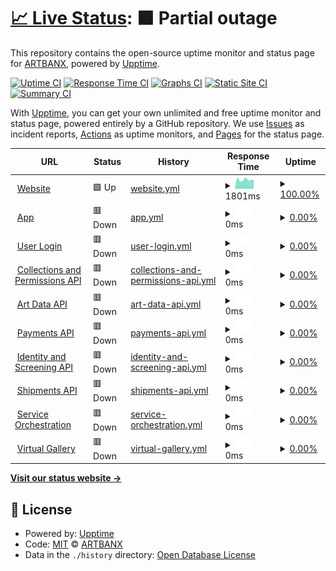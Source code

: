 # [📈 Live Status](https://status.artbanx.io): <!--live status--> **🟧 Partial outage**

This repository contains the open-source uptime monitor and status page for [ARTBANX](https://artbanx.io), powered by [Upptime](https://github.com/upptime/upptime).

[![Uptime CI](https://github.com/artbanx-monitoring/status-page/workflows/Uptime%20CI/badge.svg)](https://github.com/artbanx-monitoring/status-page/actions?query=workflow%3A%22Uptime+CI%22)
[![Response Time CI](https://github.com/artbanx-monitoring/status-page/workflows/Response%20Time%20CI/badge.svg)](https://github.com/artbanx-monitoring/status-page/actions?query=workflow%3A%22Response+Time+CI%22)
[![Graphs CI](https://github.com/artbanx-monitoring/status-page/workflows/Graphs%20CI/badge.svg)](https://github.com/artbanx-monitoring/status-page/actions?query=workflow%3A%22Graphs+CI%22)
[![Static Site CI](https://github.com/artbanx-monitoring/status-page/workflows/Static%20Site%20CI/badge.svg)](https://github.com/artbanx-monitoring/status-page/actions?query=workflow%3A%22Static+Site+CI%22)
[![Summary CI](https://github.com/artbanx-monitoring/status-page/workflows/Summary%20CI/badge.svg)](https://github.com/artbanx-monitoring/status-page/actions?query=workflow%3A%22Summary+CI%22)

With [Upptime](https://upptime.js.org), you can get your own unlimited and free uptime monitor and status page, powered entirely by a GitHub repository. We use [Issues](https://github.com/artbanx-monitoring/status-page/issues) as incident reports, [Actions](https://github.com/artbanx-monitoring/status-page/actions) as uptime monitors, and [Pages](https://status.artbanx.io) for the status page.

<!--start: status pages-->
<!-- This summary is generated by Upptime (https://github.com/upptime/upptime) -->
<!-- Do not edit this manually, your changes will be overwritten -->
<!-- prettier-ignore -->
| URL | Status | History | Response Time | Uptime |
| --- | ------ | ------- | ------------- | ------ |
| <img alt="" src="https://icons.duckduckgo.com/ip3/artbanx.io.ico" height="13"> [Website](https://artbanx.io) | 🟩 Up | [website.yml](https://github.com/artbanx-monitoring/status-page/commits/HEAD/history/website.yml) | <details><summary><img alt="Response time graph" src="./graphs/website/response-time-week.png" height="20"> 1801ms</summary><br><a href="https://status.artbanx.io/history/website"><img alt="Response time 1521" src="https://img.shields.io/endpoint?url=https%3A%2F%2Fraw.githubusercontent.com%2Fartbanx-monitoring%2Fstatus-page%2FHEAD%2Fapi%2Fwebsite%2Fresponse-time.json"></a><br><a href="https://status.artbanx.io/history/website"><img alt="24-hour response time 1856" src="https://img.shields.io/endpoint?url=https%3A%2F%2Fraw.githubusercontent.com%2Fartbanx-monitoring%2Fstatus-page%2FHEAD%2Fapi%2Fwebsite%2Fresponse-time-day.json"></a><br><a href="https://status.artbanx.io/history/website"><img alt="7-day response time 1801" src="https://img.shields.io/endpoint?url=https%3A%2F%2Fraw.githubusercontent.com%2Fartbanx-monitoring%2Fstatus-page%2FHEAD%2Fapi%2Fwebsite%2Fresponse-time-week.json"></a><br><a href="https://status.artbanx.io/history/website"><img alt="30-day response time 1730" src="https://img.shields.io/endpoint?url=https%3A%2F%2Fraw.githubusercontent.com%2Fartbanx-monitoring%2Fstatus-page%2FHEAD%2Fapi%2Fwebsite%2Fresponse-time-month.json"></a><br><a href="https://status.artbanx.io/history/website"><img alt="1-year response time 1774" src="https://img.shields.io/endpoint?url=https%3A%2F%2Fraw.githubusercontent.com%2Fartbanx-monitoring%2Fstatus-page%2FHEAD%2Fapi%2Fwebsite%2Fresponse-time-year.json"></a></details> | <details><summary><a href="https://status.artbanx.io/history/website">100.00%</a></summary><a href="https://status.artbanx.io/history/website"><img alt="All-time uptime 99.96%" src="https://img.shields.io/endpoint?url=https%3A%2F%2Fraw.githubusercontent.com%2Fartbanx-monitoring%2Fstatus-page%2FHEAD%2Fapi%2Fwebsite%2Fuptime.json"></a><br><a href="https://status.artbanx.io/history/website"><img alt="24-hour uptime 100.00%" src="https://img.shields.io/endpoint?url=https%3A%2F%2Fraw.githubusercontent.com%2Fartbanx-monitoring%2Fstatus-page%2FHEAD%2Fapi%2Fwebsite%2Fuptime-day.json"></a><br><a href="https://status.artbanx.io/history/website"><img alt="7-day uptime 100.00%" src="https://img.shields.io/endpoint?url=https%3A%2F%2Fraw.githubusercontent.com%2Fartbanx-monitoring%2Fstatus-page%2FHEAD%2Fapi%2Fwebsite%2Fuptime-week.json"></a><br><a href="https://status.artbanx.io/history/website"><img alt="30-day uptime 100.00%" src="https://img.shields.io/endpoint?url=https%3A%2F%2Fraw.githubusercontent.com%2Fartbanx-monitoring%2Fstatus-page%2FHEAD%2Fapi%2Fwebsite%2Fuptime-month.json"></a><br><a href="https://status.artbanx.io/history/website"><img alt="1-year uptime 99.91%" src="https://img.shields.io/endpoint?url=https%3A%2F%2Fraw.githubusercontent.com%2Fartbanx-monitoring%2Fstatus-page%2FHEAD%2Fapi%2Fwebsite%2Fuptime-year.json"></a></details>
| <img alt="" src="https://icons.duckduckgo.com/ip3/app.artbanx.io.ico" height="13"> [App](https://app.artbanx.io) | 🟥 Down | [app.yml](https://github.com/artbanx-monitoring/status-page/commits/HEAD/history/app.yml) | <details><summary><img alt="Response time graph" src="./graphs/app/response-time-week.png" height="20"> 0ms</summary><br><a href="https://status.artbanx.io/history/app"><img alt="Response time 747" src="https://img.shields.io/endpoint?url=https%3A%2F%2Fraw.githubusercontent.com%2Fartbanx-monitoring%2Fstatus-page%2FHEAD%2Fapi%2Fapp%2Fresponse-time.json"></a><br><a href="https://status.artbanx.io/history/app"><img alt="24-hour response time 0" src="https://img.shields.io/endpoint?url=https%3A%2F%2Fraw.githubusercontent.com%2Fartbanx-monitoring%2Fstatus-page%2FHEAD%2Fapi%2Fapp%2Fresponse-time-day.json"></a><br><a href="https://status.artbanx.io/history/app"><img alt="7-day response time 0" src="https://img.shields.io/endpoint?url=https%3A%2F%2Fraw.githubusercontent.com%2Fartbanx-monitoring%2Fstatus-page%2FHEAD%2Fapi%2Fapp%2Fresponse-time-week.json"></a><br><a href="https://status.artbanx.io/history/app"><img alt="30-day response time 0" src="https://img.shields.io/endpoint?url=https%3A%2F%2Fraw.githubusercontent.com%2Fartbanx-monitoring%2Fstatus-page%2FHEAD%2Fapi%2Fapp%2Fresponse-time-month.json"></a><br><a href="https://status.artbanx.io/history/app"><img alt="1-year response time 631" src="https://img.shields.io/endpoint?url=https%3A%2F%2Fraw.githubusercontent.com%2Fartbanx-monitoring%2Fstatus-page%2FHEAD%2Fapi%2Fapp%2Fresponse-time-year.json"></a></details> | <details><summary><a href="https://status.artbanx.io/history/app">0.00%</a></summary><a href="https://status.artbanx.io/history/app"><img alt="All-time uptime 44.93%" src="https://img.shields.io/endpoint?url=https%3A%2F%2Fraw.githubusercontent.com%2Fartbanx-monitoring%2Fstatus-page%2FHEAD%2Fapi%2Fapp%2Fuptime.json"></a><br><a href="https://status.artbanx.io/history/app"><img alt="24-hour uptime 0.00%" src="https://img.shields.io/endpoint?url=https%3A%2F%2Fraw.githubusercontent.com%2Fartbanx-monitoring%2Fstatus-page%2FHEAD%2Fapi%2Fapp%2Fuptime-day.json"></a><br><a href="https://status.artbanx.io/history/app"><img alt="7-day uptime 0.00%" src="https://img.shields.io/endpoint?url=https%3A%2F%2Fraw.githubusercontent.com%2Fartbanx-monitoring%2Fstatus-page%2FHEAD%2Fapi%2Fapp%2Fuptime-week.json"></a><br><a href="https://status.artbanx.io/history/app"><img alt="30-day uptime 0.00%" src="https://img.shields.io/endpoint?url=https%3A%2F%2Fraw.githubusercontent.com%2Fartbanx-monitoring%2Fstatus-page%2FHEAD%2Fapi%2Fapp%2Fuptime-month.json"></a><br><a href="https://status.artbanx.io/history/app"><img alt="1-year uptime 0.00%" src="https://img.shields.io/endpoint?url=https%3A%2F%2Fraw.githubusercontent.com%2Fartbanx-monitoring%2Fstatus-page%2FHEAD%2Fapi%2Fapp%2Fuptime-year.json"></a></details>
| <img alt="" src="https://icons.duckduckgo.com/ip3/app.artbanx.io.ico" height="13"> [User Login](https://app.artbanx.io/auth/rest/public/authentication/password/check) | 🟥 Down | [user-login.yml](https://github.com/artbanx-monitoring/status-page/commits/HEAD/history/user-login.yml) | <details><summary><img alt="Response time graph" src="./graphs/user-login/response-time-week.png" height="20"> 0ms</summary><br><a href="https://status.artbanx.io/history/user-login"><img alt="Response time 358" src="https://img.shields.io/endpoint?url=https%3A%2F%2Fraw.githubusercontent.com%2Fartbanx-monitoring%2Fstatus-page%2FHEAD%2Fapi%2Fuser-login%2Fresponse-time.json"></a><br><a href="https://status.artbanx.io/history/user-login"><img alt="24-hour response time 0" src="https://img.shields.io/endpoint?url=https%3A%2F%2Fraw.githubusercontent.com%2Fartbanx-monitoring%2Fstatus-page%2FHEAD%2Fapi%2Fuser-login%2Fresponse-time-day.json"></a><br><a href="https://status.artbanx.io/history/user-login"><img alt="7-day response time 0" src="https://img.shields.io/endpoint?url=https%3A%2F%2Fraw.githubusercontent.com%2Fartbanx-monitoring%2Fstatus-page%2FHEAD%2Fapi%2Fuser-login%2Fresponse-time-week.json"></a><br><a href="https://status.artbanx.io/history/user-login"><img alt="30-day response time 0" src="https://img.shields.io/endpoint?url=https%3A%2F%2Fraw.githubusercontent.com%2Fartbanx-monitoring%2Fstatus-page%2FHEAD%2Fapi%2Fuser-login%2Fresponse-time-month.json"></a><br><a href="https://status.artbanx.io/history/user-login"><img alt="1-year response time 361" src="https://img.shields.io/endpoint?url=https%3A%2F%2Fraw.githubusercontent.com%2Fartbanx-monitoring%2Fstatus-page%2FHEAD%2Fapi%2Fuser-login%2Fresponse-time-year.json"></a></details> | <details><summary><a href="https://status.artbanx.io/history/user-login">0.00%</a></summary><a href="https://status.artbanx.io/history/user-login"><img alt="All-time uptime 44.93%" src="https://img.shields.io/endpoint?url=https%3A%2F%2Fraw.githubusercontent.com%2Fartbanx-monitoring%2Fstatus-page%2FHEAD%2Fapi%2Fuser-login%2Fuptime.json"></a><br><a href="https://status.artbanx.io/history/user-login"><img alt="24-hour uptime 0.00%" src="https://img.shields.io/endpoint?url=https%3A%2F%2Fraw.githubusercontent.com%2Fartbanx-monitoring%2Fstatus-page%2FHEAD%2Fapi%2Fuser-login%2Fuptime-day.json"></a><br><a href="https://status.artbanx.io/history/user-login"><img alt="7-day uptime 0.00%" src="https://img.shields.io/endpoint?url=https%3A%2F%2Fraw.githubusercontent.com%2Fartbanx-monitoring%2Fstatus-page%2FHEAD%2Fapi%2Fuser-login%2Fuptime-week.json"></a><br><a href="https://status.artbanx.io/history/user-login"><img alt="30-day uptime 0.00%" src="https://img.shields.io/endpoint?url=https%3A%2F%2Fraw.githubusercontent.com%2Fartbanx-monitoring%2Fstatus-page%2FHEAD%2Fapi%2Fuser-login%2Fuptime-month.json"></a><br><a href="https://status.artbanx.io/history/user-login"><img alt="1-year uptime 0.00%" src="https://img.shields.io/endpoint?url=https%3A%2F%2Fraw.githubusercontent.com%2Fartbanx-monitoring%2Fstatus-page%2FHEAD%2Fapi%2Fuser-login%2Fuptime-year.json"></a></details>
| <img alt="" src="https://icons.duckduckgo.com/ip3/app.artbanx.io.ico" height="13"> [Collections and Permissions API](https://app.artbanx.io/health/front-api/) | 🟥 Down | [collections-and-permissions-api.yml](https://github.com/artbanx-monitoring/status-page/commits/HEAD/history/collections-and-permissions-api.yml) | <details><summary><img alt="Response time graph" src="./graphs/collections-and-permissions-api/response-time-week.png" height="20"> 0ms</summary><br><a href="https://status.artbanx.io/history/collections-and-permissions-api"><img alt="Response time 376" src="https://img.shields.io/endpoint?url=https%3A%2F%2Fraw.githubusercontent.com%2Fartbanx-monitoring%2Fstatus-page%2FHEAD%2Fapi%2Fcollections-and-permissions-api%2Fresponse-time.json"></a><br><a href="https://status.artbanx.io/history/collections-and-permissions-api"><img alt="24-hour response time 0" src="https://img.shields.io/endpoint?url=https%3A%2F%2Fraw.githubusercontent.com%2Fartbanx-monitoring%2Fstatus-page%2FHEAD%2Fapi%2Fcollections-and-permissions-api%2Fresponse-time-day.json"></a><br><a href="https://status.artbanx.io/history/collections-and-permissions-api"><img alt="7-day response time 0" src="https://img.shields.io/endpoint?url=https%3A%2F%2Fraw.githubusercontent.com%2Fartbanx-monitoring%2Fstatus-page%2FHEAD%2Fapi%2Fcollections-and-permissions-api%2Fresponse-time-week.json"></a><br><a href="https://status.artbanx.io/history/collections-and-permissions-api"><img alt="30-day response time 0" src="https://img.shields.io/endpoint?url=https%3A%2F%2Fraw.githubusercontent.com%2Fartbanx-monitoring%2Fstatus-page%2FHEAD%2Fapi%2Fcollections-and-permissions-api%2Fresponse-time-month.json"></a><br><a href="https://status.artbanx.io/history/collections-and-permissions-api"><img alt="1-year response time 361" src="https://img.shields.io/endpoint?url=https%3A%2F%2Fraw.githubusercontent.com%2Fartbanx-monitoring%2Fstatus-page%2FHEAD%2Fapi%2Fcollections-and-permissions-api%2Fresponse-time-year.json"></a></details> | <details><summary><a href="https://status.artbanx.io/history/collections-and-permissions-api">0.00%</a></summary><a href="https://status.artbanx.io/history/collections-and-permissions-api"><img alt="All-time uptime 46.02%" src="https://img.shields.io/endpoint?url=https%3A%2F%2Fraw.githubusercontent.com%2Fartbanx-monitoring%2Fstatus-page%2FHEAD%2Fapi%2Fcollections-and-permissions-api%2Fuptime.json"></a><br><a href="https://status.artbanx.io/history/collections-and-permissions-api"><img alt="24-hour uptime 0.00%" src="https://img.shields.io/endpoint?url=https%3A%2F%2Fraw.githubusercontent.com%2Fartbanx-monitoring%2Fstatus-page%2FHEAD%2Fapi%2Fcollections-and-permissions-api%2Fuptime-day.json"></a><br><a href="https://status.artbanx.io/history/collections-and-permissions-api"><img alt="7-day uptime 0.00%" src="https://img.shields.io/endpoint?url=https%3A%2F%2Fraw.githubusercontent.com%2Fartbanx-monitoring%2Fstatus-page%2FHEAD%2Fapi%2Fcollections-and-permissions-api%2Fuptime-week.json"></a><br><a href="https://status.artbanx.io/history/collections-and-permissions-api"><img alt="30-day uptime 0.00%" src="https://img.shields.io/endpoint?url=https%3A%2F%2Fraw.githubusercontent.com%2Fartbanx-monitoring%2Fstatus-page%2FHEAD%2Fapi%2Fcollections-and-permissions-api%2Fuptime-month.json"></a><br><a href="https://status.artbanx.io/history/collections-and-permissions-api"><img alt="1-year uptime 0.00%" src="https://img.shields.io/endpoint?url=https%3A%2F%2Fraw.githubusercontent.com%2Fartbanx-monitoring%2Fstatus-page%2FHEAD%2Fapi%2Fcollections-and-permissions-api%2Fuptime-year.json"></a></details>
| <img alt="" src="https://icons.duckduckgo.com/ip3/app.artbanx.io.ico" height="13"> [Art Data API](https://app.artbanx.io/health/art-data-api/) | 🟥 Down | [art-data-api.yml](https://github.com/artbanx-monitoring/status-page/commits/HEAD/history/art-data-api.yml) | <details><summary><img alt="Response time graph" src="./graphs/art-data-api/response-time-week.png" height="20"> 0ms</summary><br><a href="https://status.artbanx.io/history/art-data-api"><img alt="Response time 276" src="https://img.shields.io/endpoint?url=https%3A%2F%2Fraw.githubusercontent.com%2Fartbanx-monitoring%2Fstatus-page%2FHEAD%2Fapi%2Fart-data-api%2Fresponse-time.json"></a><br><a href="https://status.artbanx.io/history/art-data-api"><img alt="24-hour response time 0" src="https://img.shields.io/endpoint?url=https%3A%2F%2Fraw.githubusercontent.com%2Fartbanx-monitoring%2Fstatus-page%2FHEAD%2Fapi%2Fart-data-api%2Fresponse-time-day.json"></a><br><a href="https://status.artbanx.io/history/art-data-api"><img alt="7-day response time 0" src="https://img.shields.io/endpoint?url=https%3A%2F%2Fraw.githubusercontent.com%2Fartbanx-monitoring%2Fstatus-page%2FHEAD%2Fapi%2Fart-data-api%2Fresponse-time-week.json"></a><br><a href="https://status.artbanx.io/history/art-data-api"><img alt="30-day response time 0" src="https://img.shields.io/endpoint?url=https%3A%2F%2Fraw.githubusercontent.com%2Fartbanx-monitoring%2Fstatus-page%2FHEAD%2Fapi%2Fart-data-api%2Fresponse-time-month.json"></a><br><a href="https://status.artbanx.io/history/art-data-api"><img alt="1-year response time 361" src="https://img.shields.io/endpoint?url=https%3A%2F%2Fraw.githubusercontent.com%2Fartbanx-monitoring%2Fstatus-page%2FHEAD%2Fapi%2Fart-data-api%2Fresponse-time-year.json"></a></details> | <details><summary><a href="https://status.artbanx.io/history/art-data-api">0.00%</a></summary><a href="https://status.artbanx.io/history/art-data-api"><img alt="All-time uptime 46.02%" src="https://img.shields.io/endpoint?url=https%3A%2F%2Fraw.githubusercontent.com%2Fartbanx-monitoring%2Fstatus-page%2FHEAD%2Fapi%2Fart-data-api%2Fuptime.json"></a><br><a href="https://status.artbanx.io/history/art-data-api"><img alt="24-hour uptime 0.00%" src="https://img.shields.io/endpoint?url=https%3A%2F%2Fraw.githubusercontent.com%2Fartbanx-monitoring%2Fstatus-page%2FHEAD%2Fapi%2Fart-data-api%2Fuptime-day.json"></a><br><a href="https://status.artbanx.io/history/art-data-api"><img alt="7-day uptime 0.00%" src="https://img.shields.io/endpoint?url=https%3A%2F%2Fraw.githubusercontent.com%2Fartbanx-monitoring%2Fstatus-page%2FHEAD%2Fapi%2Fart-data-api%2Fuptime-week.json"></a><br><a href="https://status.artbanx.io/history/art-data-api"><img alt="30-day uptime 0.00%" src="https://img.shields.io/endpoint?url=https%3A%2F%2Fraw.githubusercontent.com%2Fartbanx-monitoring%2Fstatus-page%2FHEAD%2Fapi%2Fart-data-api%2Fuptime-month.json"></a><br><a href="https://status.artbanx.io/history/art-data-api"><img alt="1-year uptime 0.00%" src="https://img.shields.io/endpoint?url=https%3A%2F%2Fraw.githubusercontent.com%2Fartbanx-monitoring%2Fstatus-page%2FHEAD%2Fapi%2Fart-data-api%2Fuptime-year.json"></a></details>
| <img alt="" src="https://icons.duckduckgo.com/ip3/app.artbanx.io.ico" height="13"> [Payments API](https://app.artbanx.io/health/payment/) | 🟥 Down | [payments-api.yml](https://github.com/artbanx-monitoring/status-page/commits/HEAD/history/payments-api.yml) | <details><summary><img alt="Response time graph" src="./graphs/payments-api/response-time-week.png" height="20"> 0ms</summary><br><a href="https://status.artbanx.io/history/payments-api"><img alt="Response time 273" src="https://img.shields.io/endpoint?url=https%3A%2F%2Fraw.githubusercontent.com%2Fartbanx-monitoring%2Fstatus-page%2FHEAD%2Fapi%2Fpayments-api%2Fresponse-time.json"></a><br><a href="https://status.artbanx.io/history/payments-api"><img alt="24-hour response time 0" src="https://img.shields.io/endpoint?url=https%3A%2F%2Fraw.githubusercontent.com%2Fartbanx-monitoring%2Fstatus-page%2FHEAD%2Fapi%2Fpayments-api%2Fresponse-time-day.json"></a><br><a href="https://status.artbanx.io/history/payments-api"><img alt="7-day response time 0" src="https://img.shields.io/endpoint?url=https%3A%2F%2Fraw.githubusercontent.com%2Fartbanx-monitoring%2Fstatus-page%2FHEAD%2Fapi%2Fpayments-api%2Fresponse-time-week.json"></a><br><a href="https://status.artbanx.io/history/payments-api"><img alt="30-day response time 0" src="https://img.shields.io/endpoint?url=https%3A%2F%2Fraw.githubusercontent.com%2Fartbanx-monitoring%2Fstatus-page%2FHEAD%2Fapi%2Fpayments-api%2Fresponse-time-month.json"></a><br><a href="https://status.artbanx.io/history/payments-api"><img alt="1-year response time 362" src="https://img.shields.io/endpoint?url=https%3A%2F%2Fraw.githubusercontent.com%2Fartbanx-monitoring%2Fstatus-page%2FHEAD%2Fapi%2Fpayments-api%2Fresponse-time-year.json"></a></details> | <details><summary><a href="https://status.artbanx.io/history/payments-api">0.00%</a></summary><a href="https://status.artbanx.io/history/payments-api"><img alt="All-time uptime 46.05%" src="https://img.shields.io/endpoint?url=https%3A%2F%2Fraw.githubusercontent.com%2Fartbanx-monitoring%2Fstatus-page%2FHEAD%2Fapi%2Fpayments-api%2Fuptime.json"></a><br><a href="https://status.artbanx.io/history/payments-api"><img alt="24-hour uptime 0.00%" src="https://img.shields.io/endpoint?url=https%3A%2F%2Fraw.githubusercontent.com%2Fartbanx-monitoring%2Fstatus-page%2FHEAD%2Fapi%2Fpayments-api%2Fuptime-day.json"></a><br><a href="https://status.artbanx.io/history/payments-api"><img alt="7-day uptime 0.00%" src="https://img.shields.io/endpoint?url=https%3A%2F%2Fraw.githubusercontent.com%2Fartbanx-monitoring%2Fstatus-page%2FHEAD%2Fapi%2Fpayments-api%2Fuptime-week.json"></a><br><a href="https://status.artbanx.io/history/payments-api"><img alt="30-day uptime 0.00%" src="https://img.shields.io/endpoint?url=https%3A%2F%2Fraw.githubusercontent.com%2Fartbanx-monitoring%2Fstatus-page%2FHEAD%2Fapi%2Fpayments-api%2Fuptime-month.json"></a><br><a href="https://status.artbanx.io/history/payments-api"><img alt="1-year uptime 0.00%" src="https://img.shields.io/endpoint?url=https%3A%2F%2Fraw.githubusercontent.com%2Fartbanx-monitoring%2Fstatus-page%2FHEAD%2Fapi%2Fpayments-api%2Fuptime-year.json"></a></details>
| <img alt="" src="https://icons.duckduckgo.com/ip3/app.artbanx.io.ico" height="13"> [Identity and Screening API](https://app.artbanx.io/health/kyc/) | 🟥 Down | [identity-and-screening-api.yml](https://github.com/artbanx-monitoring/status-page/commits/HEAD/history/identity-and-screening-api.yml) | <details><summary><img alt="Response time graph" src="./graphs/identity-and-screening-api/response-time-week.png" height="20"> 0ms</summary><br><a href="https://status.artbanx.io/history/identity-and-screening-api"><img alt="Response time 284" src="https://img.shields.io/endpoint?url=https%3A%2F%2Fraw.githubusercontent.com%2Fartbanx-monitoring%2Fstatus-page%2FHEAD%2Fapi%2Fidentity-and-screening-api%2Fresponse-time.json"></a><br><a href="https://status.artbanx.io/history/identity-and-screening-api"><img alt="24-hour response time 0" src="https://img.shields.io/endpoint?url=https%3A%2F%2Fraw.githubusercontent.com%2Fartbanx-monitoring%2Fstatus-page%2FHEAD%2Fapi%2Fidentity-and-screening-api%2Fresponse-time-day.json"></a><br><a href="https://status.artbanx.io/history/identity-and-screening-api"><img alt="7-day response time 0" src="https://img.shields.io/endpoint?url=https%3A%2F%2Fraw.githubusercontent.com%2Fartbanx-monitoring%2Fstatus-page%2FHEAD%2Fapi%2Fidentity-and-screening-api%2Fresponse-time-week.json"></a><br><a href="https://status.artbanx.io/history/identity-and-screening-api"><img alt="30-day response time 0" src="https://img.shields.io/endpoint?url=https%3A%2F%2Fraw.githubusercontent.com%2Fartbanx-monitoring%2Fstatus-page%2FHEAD%2Fapi%2Fidentity-and-screening-api%2Fresponse-time-month.json"></a><br><a href="https://status.artbanx.io/history/identity-and-screening-api"><img alt="1-year response time 362" src="https://img.shields.io/endpoint?url=https%3A%2F%2Fraw.githubusercontent.com%2Fartbanx-monitoring%2Fstatus-page%2FHEAD%2Fapi%2Fidentity-and-screening-api%2Fresponse-time-year.json"></a></details> | <details><summary><a href="https://status.artbanx.io/history/identity-and-screening-api">0.00%</a></summary><a href="https://status.artbanx.io/history/identity-and-screening-api"><img alt="All-time uptime 46.05%" src="https://img.shields.io/endpoint?url=https%3A%2F%2Fraw.githubusercontent.com%2Fartbanx-monitoring%2Fstatus-page%2FHEAD%2Fapi%2Fidentity-and-screening-api%2Fuptime.json"></a><br><a href="https://status.artbanx.io/history/identity-and-screening-api"><img alt="24-hour uptime 0.00%" src="https://img.shields.io/endpoint?url=https%3A%2F%2Fraw.githubusercontent.com%2Fartbanx-monitoring%2Fstatus-page%2FHEAD%2Fapi%2Fidentity-and-screening-api%2Fuptime-day.json"></a><br><a href="https://status.artbanx.io/history/identity-and-screening-api"><img alt="7-day uptime 0.00%" src="https://img.shields.io/endpoint?url=https%3A%2F%2Fraw.githubusercontent.com%2Fartbanx-monitoring%2Fstatus-page%2FHEAD%2Fapi%2Fidentity-and-screening-api%2Fuptime-week.json"></a><br><a href="https://status.artbanx.io/history/identity-and-screening-api"><img alt="30-day uptime 0.00%" src="https://img.shields.io/endpoint?url=https%3A%2F%2Fraw.githubusercontent.com%2Fartbanx-monitoring%2Fstatus-page%2FHEAD%2Fapi%2Fidentity-and-screening-api%2Fuptime-month.json"></a><br><a href="https://status.artbanx.io/history/identity-and-screening-api"><img alt="1-year uptime 0.00%" src="https://img.shields.io/endpoint?url=https%3A%2F%2Fraw.githubusercontent.com%2Fartbanx-monitoring%2Fstatus-page%2FHEAD%2Fapi%2Fidentity-and-screening-api%2Fuptime-year.json"></a></details>
| <img alt="" src="https://icons.duckduckgo.com/ip3/app.artbanx.io.ico" height="13"> [Shipments API](https://app.artbanx.io/health/shipping/) | 🟥 Down | [shipments-api.yml](https://github.com/artbanx-monitoring/status-page/commits/HEAD/history/shipments-api.yml) | <details><summary><img alt="Response time graph" src="./graphs/shipments-api/response-time-week.png" height="20"> 0ms</summary><br><a href="https://status.artbanx.io/history/shipments-api"><img alt="Response time 315" src="https://img.shields.io/endpoint?url=https%3A%2F%2Fraw.githubusercontent.com%2Fartbanx-monitoring%2Fstatus-page%2FHEAD%2Fapi%2Fshipments-api%2Fresponse-time.json"></a><br><a href="https://status.artbanx.io/history/shipments-api"><img alt="24-hour response time 0" src="https://img.shields.io/endpoint?url=https%3A%2F%2Fraw.githubusercontent.com%2Fartbanx-monitoring%2Fstatus-page%2FHEAD%2Fapi%2Fshipments-api%2Fresponse-time-day.json"></a><br><a href="https://status.artbanx.io/history/shipments-api"><img alt="7-day response time 0" src="https://img.shields.io/endpoint?url=https%3A%2F%2Fraw.githubusercontent.com%2Fartbanx-monitoring%2Fstatus-page%2FHEAD%2Fapi%2Fshipments-api%2Fresponse-time-week.json"></a><br><a href="https://status.artbanx.io/history/shipments-api"><img alt="30-day response time 0" src="https://img.shields.io/endpoint?url=https%3A%2F%2Fraw.githubusercontent.com%2Fartbanx-monitoring%2Fstatus-page%2FHEAD%2Fapi%2Fshipments-api%2Fresponse-time-month.json"></a><br><a href="https://status.artbanx.io/history/shipments-api"><img alt="1-year response time 361" src="https://img.shields.io/endpoint?url=https%3A%2F%2Fraw.githubusercontent.com%2Fartbanx-monitoring%2Fstatus-page%2FHEAD%2Fapi%2Fshipments-api%2Fresponse-time-year.json"></a></details> | <details><summary><a href="https://status.artbanx.io/history/shipments-api">0.00%</a></summary><a href="https://status.artbanx.io/history/shipments-api"><img alt="All-time uptime 46.05%" src="https://img.shields.io/endpoint?url=https%3A%2F%2Fraw.githubusercontent.com%2Fartbanx-monitoring%2Fstatus-page%2FHEAD%2Fapi%2Fshipments-api%2Fuptime.json"></a><br><a href="https://status.artbanx.io/history/shipments-api"><img alt="24-hour uptime 0.00%" src="https://img.shields.io/endpoint?url=https%3A%2F%2Fraw.githubusercontent.com%2Fartbanx-monitoring%2Fstatus-page%2FHEAD%2Fapi%2Fshipments-api%2Fuptime-day.json"></a><br><a href="https://status.artbanx.io/history/shipments-api"><img alt="7-day uptime 0.00%" src="https://img.shields.io/endpoint?url=https%3A%2F%2Fraw.githubusercontent.com%2Fartbanx-monitoring%2Fstatus-page%2FHEAD%2Fapi%2Fshipments-api%2Fuptime-week.json"></a><br><a href="https://status.artbanx.io/history/shipments-api"><img alt="30-day uptime 0.00%" src="https://img.shields.io/endpoint?url=https%3A%2F%2Fraw.githubusercontent.com%2Fartbanx-monitoring%2Fstatus-page%2FHEAD%2Fapi%2Fshipments-api%2Fuptime-month.json"></a><br><a href="https://status.artbanx.io/history/shipments-api"><img alt="1-year uptime 0.00%" src="https://img.shields.io/endpoint?url=https%3A%2F%2Fraw.githubusercontent.com%2Fartbanx-monitoring%2Fstatus-page%2FHEAD%2Fapi%2Fshipments-api%2Fuptime-year.json"></a></details>
| <img alt="" src="https://icons.duckduckgo.com/ip3/app.artbanx.io.ico" height="13"> [Service Orchestration](https://app.artbanx.io/health/offering/) | 🟥 Down | [service-orchestration.yml](https://github.com/artbanx-monitoring/status-page/commits/HEAD/history/service-orchestration.yml) | <details><summary><img alt="Response time graph" src="./graphs/service-orchestration/response-time-week.png" height="20"> 0ms</summary><br><a href="https://status.artbanx.io/history/service-orchestration"><img alt="Response time 322" src="https://img.shields.io/endpoint?url=https%3A%2F%2Fraw.githubusercontent.com%2Fartbanx-monitoring%2Fstatus-page%2FHEAD%2Fapi%2Fservice-orchestration%2Fresponse-time.json"></a><br><a href="https://status.artbanx.io/history/service-orchestration"><img alt="24-hour response time 0" src="https://img.shields.io/endpoint?url=https%3A%2F%2Fraw.githubusercontent.com%2Fartbanx-monitoring%2Fstatus-page%2FHEAD%2Fapi%2Fservice-orchestration%2Fresponse-time-day.json"></a><br><a href="https://status.artbanx.io/history/service-orchestration"><img alt="7-day response time 0" src="https://img.shields.io/endpoint?url=https%3A%2F%2Fraw.githubusercontent.com%2Fartbanx-monitoring%2Fstatus-page%2FHEAD%2Fapi%2Fservice-orchestration%2Fresponse-time-week.json"></a><br><a href="https://status.artbanx.io/history/service-orchestration"><img alt="30-day response time 0" src="https://img.shields.io/endpoint?url=https%3A%2F%2Fraw.githubusercontent.com%2Fartbanx-monitoring%2Fstatus-page%2FHEAD%2Fapi%2Fservice-orchestration%2Fresponse-time-month.json"></a><br><a href="https://status.artbanx.io/history/service-orchestration"><img alt="1-year response time 361" src="https://img.shields.io/endpoint?url=https%3A%2F%2Fraw.githubusercontent.com%2Fartbanx-monitoring%2Fstatus-page%2FHEAD%2Fapi%2Fservice-orchestration%2Fresponse-time-year.json"></a></details> | <details><summary><a href="https://status.artbanx.io/history/service-orchestration">0.00%</a></summary><a href="https://status.artbanx.io/history/service-orchestration"><img alt="All-time uptime 46.05%" src="https://img.shields.io/endpoint?url=https%3A%2F%2Fraw.githubusercontent.com%2Fartbanx-monitoring%2Fstatus-page%2FHEAD%2Fapi%2Fservice-orchestration%2Fuptime.json"></a><br><a href="https://status.artbanx.io/history/service-orchestration"><img alt="24-hour uptime 0.00%" src="https://img.shields.io/endpoint?url=https%3A%2F%2Fraw.githubusercontent.com%2Fartbanx-monitoring%2Fstatus-page%2FHEAD%2Fapi%2Fservice-orchestration%2Fuptime-day.json"></a><br><a href="https://status.artbanx.io/history/service-orchestration"><img alt="7-day uptime 0.00%" src="https://img.shields.io/endpoint?url=https%3A%2F%2Fraw.githubusercontent.com%2Fartbanx-monitoring%2Fstatus-page%2FHEAD%2Fapi%2Fservice-orchestration%2Fuptime-week.json"></a><br><a href="https://status.artbanx.io/history/service-orchestration"><img alt="30-day uptime 0.00%" src="https://img.shields.io/endpoint?url=https%3A%2F%2Fraw.githubusercontent.com%2Fartbanx-monitoring%2Fstatus-page%2FHEAD%2Fapi%2Fservice-orchestration%2Fuptime-month.json"></a><br><a href="https://status.artbanx.io/history/service-orchestration"><img alt="1-year uptime 0.00%" src="https://img.shields.io/endpoint?url=https%3A%2F%2Fraw.githubusercontent.com%2Fartbanx-monitoring%2Fstatus-page%2FHEAD%2Fapi%2Fservice-orchestration%2Fuptime-year.json"></a></details>
| <img alt="" src="https://icons.duckduckgo.com/ip3/app.artbanx.io.ico" height="13"> [Virtual Gallery](https://app.artbanx.io/health/virtual-gallery/) | 🟥 Down | [virtual-gallery.yml](https://github.com/artbanx-monitoring/status-page/commits/HEAD/history/virtual-gallery.yml) | <details><summary><img alt="Response time graph" src="./graphs/virtual-gallery/response-time-week.png" height="20"> 0ms</summary><br><a href="https://status.artbanx.io/history/virtual-gallery"><img alt="Response time 322" src="https://img.shields.io/endpoint?url=https%3A%2F%2Fraw.githubusercontent.com%2Fartbanx-monitoring%2Fstatus-page%2FHEAD%2Fapi%2Fvirtual-gallery%2Fresponse-time.json"></a><br><a href="https://status.artbanx.io/history/virtual-gallery"><img alt="24-hour response time 0" src="https://img.shields.io/endpoint?url=https%3A%2F%2Fraw.githubusercontent.com%2Fartbanx-monitoring%2Fstatus-page%2FHEAD%2Fapi%2Fvirtual-gallery%2Fresponse-time-day.json"></a><br><a href="https://status.artbanx.io/history/virtual-gallery"><img alt="7-day response time 0" src="https://img.shields.io/endpoint?url=https%3A%2F%2Fraw.githubusercontent.com%2Fartbanx-monitoring%2Fstatus-page%2FHEAD%2Fapi%2Fvirtual-gallery%2Fresponse-time-week.json"></a><br><a href="https://status.artbanx.io/history/virtual-gallery"><img alt="30-day response time 0" src="https://img.shields.io/endpoint?url=https%3A%2F%2Fraw.githubusercontent.com%2Fartbanx-monitoring%2Fstatus-page%2FHEAD%2Fapi%2Fvirtual-gallery%2Fresponse-time-month.json"></a><br><a href="https://status.artbanx.io/history/virtual-gallery"><img alt="1-year response time 362" src="https://img.shields.io/endpoint?url=https%3A%2F%2Fraw.githubusercontent.com%2Fartbanx-monitoring%2Fstatus-page%2FHEAD%2Fapi%2Fvirtual-gallery%2Fresponse-time-year.json"></a></details> | <details><summary><a href="https://status.artbanx.io/history/virtual-gallery">0.00%</a></summary><a href="https://status.artbanx.io/history/virtual-gallery"><img alt="All-time uptime 46.05%" src="https://img.shields.io/endpoint?url=https%3A%2F%2Fraw.githubusercontent.com%2Fartbanx-monitoring%2Fstatus-page%2FHEAD%2Fapi%2Fvirtual-gallery%2Fuptime.json"></a><br><a href="https://status.artbanx.io/history/virtual-gallery"><img alt="24-hour uptime 0.00%" src="https://img.shields.io/endpoint?url=https%3A%2F%2Fraw.githubusercontent.com%2Fartbanx-monitoring%2Fstatus-page%2FHEAD%2Fapi%2Fvirtual-gallery%2Fuptime-day.json"></a><br><a href="https://status.artbanx.io/history/virtual-gallery"><img alt="7-day uptime 0.00%" src="https://img.shields.io/endpoint?url=https%3A%2F%2Fraw.githubusercontent.com%2Fartbanx-monitoring%2Fstatus-page%2FHEAD%2Fapi%2Fvirtual-gallery%2Fuptime-week.json"></a><br><a href="https://status.artbanx.io/history/virtual-gallery"><img alt="30-day uptime 0.00%" src="https://img.shields.io/endpoint?url=https%3A%2F%2Fraw.githubusercontent.com%2Fartbanx-monitoring%2Fstatus-page%2FHEAD%2Fapi%2Fvirtual-gallery%2Fuptime-month.json"></a><br><a href="https://status.artbanx.io/history/virtual-gallery"><img alt="1-year uptime 0.00%" src="https://img.shields.io/endpoint?url=https%3A%2F%2Fraw.githubusercontent.com%2Fartbanx-monitoring%2Fstatus-page%2FHEAD%2Fapi%2Fvirtual-gallery%2Fuptime-year.json"></a></details>

<!--end: status pages-->

[**Visit our status website →**](https://status.artbanx.io)

## 📄 License

- Powered by: [Upptime](https://github.com/upptime/upptime)
- Code: [MIT](./LICENSE) © [ARTBANX](https://artbanx.io)
- Data in the `./history` directory: [Open Database License](https://opendatacommons.org/licenses/odbl/1-0/)
